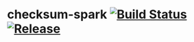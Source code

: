 
# checksum-spark [![Build Status](https://travis-ci.com/smola/checksum-spark.svg?branch=master)](https://travis-ci.com/smola/checksum-spark) [![Release](https://jitpack.io/v/smola/checksum-spark.svg)](https://jitpack.io/#smola/checksum-spark)

